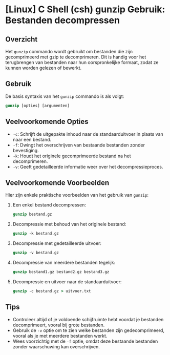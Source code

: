# [Linux] C Shell (csh) gunzip Gebruik: Bestanden decompressen

## Overzicht
Het `gunzip` commando wordt gebruikt om bestanden die zijn gecomprimeerd met gzip te decomprimeren. Dit is handig voor het terugbrengen van bestanden naar hun oorspronkelijke formaat, zodat ze kunnen worden gelezen of bewerkt.

## Gebruik
De basis syntaxis van het `gunzip` commando is als volgt:

```csh
gunzip [opties] [argumenten]
```

## Veelvoorkomende Opties
- `-c`: Schrijft de uitgepakte inhoud naar de standaarduitvoer in plaats van naar een bestand.
- `-f`: Dwingt het overschrijven van bestaande bestanden zonder bevestiging.
- `-k`: Houdt het originele gecomprimeerde bestand na het decomprimeren.
- `-v`: Geeft gedetailleerde informatie weer over het decompressieproces.

## Veelvoorkomende Voorbeelden
Hier zijn enkele praktische voorbeelden van het gebruik van `gunzip`:

1. Een enkel bestand decompressen:
   ```csh
   gunzip bestand.gz
   ```

2. Decompressie met behoud van het originele bestand:
   ```csh
   gunzip -k bestand.gz
   ```

3. Decompressie met gedetailleerde uitvoer:
   ```csh
   gunzip -v bestand.gz
   ```

4. Decompressie van meerdere bestanden tegelijk:
   ```csh
   gunzip bestand1.gz bestand2.gz bestand3.gz
   ```

5. Decompressie en uitvoer naar de standaarduitvoer:
   ```csh
   gunzip -c bestand.gz > uitvoer.txt
   ```

## Tips
- Controleer altijd of je voldoende schijfruimte hebt voordat je bestanden decomprimeert, vooral bij grote bestanden.
- Gebruik de `-v` optie om te zien welke bestanden zijn gedecomprimeerd, vooral als je met meerdere bestanden werkt.
- Wees voorzichtig met de `-f` optie, omdat deze bestaande bestanden zonder waarschuwing kan overschrijven.